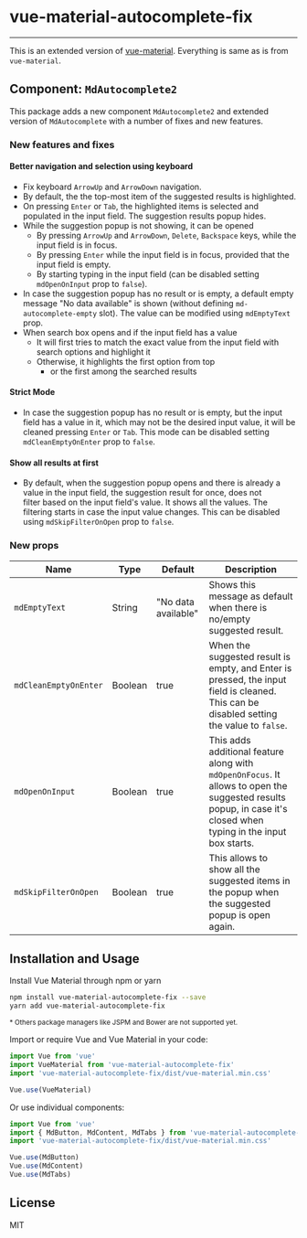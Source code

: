 # vue-material-autocomplete-fix

---

This is an extended version of [vue-material](https://github.com/vuematerial/).
Everything is same as is from `vue-material`.

## Component: `MdAutocomplete2`

This package adds a new component `MdAutocomplete2` and extended version of
`MdAutocomplete` with a number of fixes and new features.


### New features and fixes

#### Better navigation and selection using keyboard

* Fix keyboard `ArrowUp` and `ArrowDown` navigation.
* By default, the the top-most item of the suggested results is highlighted.
* On pressing `Enter` or `Tab`, the highlighted items is selected and populated in the input field. The suggestion results popup hides.
* While the suggestion popup is not showing, it can be opened 
  * By pressing `ArrowUp` and `ArrowDown`, `Delete`, `Backspace` keys, while the input field is in focus.
  * By pressing `Enter` while the input field is in focus, provided that the input field is empty.
  * By starting typing in the input field (can be disabled setting `mdOpenOnInput` prop to `false`). 
* In case the suggestion popup has no result or is empty, a default empty message "No data available" is shown (without defining `md-autocomplete-empty` slot). 
The value can be modified using `mdEmptyText` prop.
* When search box opens and if the input field has a value
  * It will first tries to match the exact value from the input field with search options and highlight it
  * Otherwise, it highlights the first option from top 
    * or the first among the searched results  

#### Strict Mode

* In case the suggestion popup has no result or is empty, but the input field has a value in it, which may not be the desired input value, 
it will be cleaned pressing `Enter` or `Tab`. This mode can be disabled setting `mdCleanEmptyOnEnter` prop to `false`.

#### Show all results at first
* By default, when the suggestion popup opens and there is already a value in the input field, the suggestion result for once, does not  
filter based on the input field's value. It shows all the values. The filtering starts in case the input value changes. 
This can be disabled using `mdSkipFilterOnOpen` prop to `false`.


### New props

| Name                  | Type    | Default             | Description                                                                                                                                                      |
|-----------------------|---------|---------------------|------------------------------------------------------------------------------------------------------------------------------------------------------------------|
| `mdEmptyText`         | String  | "No data available" | Shows this message as default when there is no/empty suggested result.                                                                                           |
| `mdCleanEmptyOnEnter` | Boolean | true                | When the suggested result is empty, and Enter is pressed, the input field is cleaned. This can be disabled setting the value to `false`.                         |
| `mdOpenOnInput`       | Boolean | true                | This adds additional feature along with `mdOpenOnFocus`. It allows to open the suggested results popup, in case it's closed when typing in the input box starts. |
| `mdSkipFilterOnOpen`  | Boolean | true                | This allows to show all the suggested items in the popup when the suggested popup is open again.                                                                 |


## Installation and Usage

Install Vue Material through npm or yarn

``` bash
npm install vue-material-autocomplete-fix --save
yarn add vue-material-autocomplete-fix
```

<small>* Others package managers like JSPM and Bower are not supported yet.</small>

Import or require Vue and Vue Material in your code:

``` javascript
import Vue from 'vue'
import VueMaterial from 'vue-material-autocomplete-fix'
import 'vue-material-autocomplete-fix/dist/vue-material.min.css'

Vue.use(VueMaterial)
```

Or use individual components:

``` javascript
import Vue from 'vue'
import { MdButton, MdContent, MdTabs } from 'vue-material-autocomplete-fix/dist/components'
import 'vue-material-autocomplete-fix/dist/vue-material.min.css'

Vue.use(MdButton)
Vue.use(MdContent)
Vue.use(MdTabs)
```

## License

MIT
